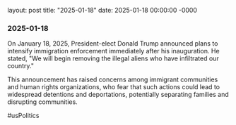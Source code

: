 layout: post
title: "2025-01-18"
date: 2025-01-18 00:00:00 -0000

### 2025-01-18

On January 18, 2025, President-elect Donald Trump announced plans to intensify immigration enforcement immediately after his inauguration. He stated, "We will begin removing the illegal aliens who have infiltrated our country." 

This announcement has raised concerns among immigrant communities and human rights organizations, who fear that such actions could lead to widespread detentions and deportations, potentially separating families and disrupting communities. 

#usPolitics

